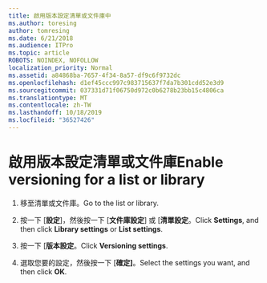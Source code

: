 ```yaml
---
title: 啟用版本設定清單或文件庫中
ms.author: toresing
author: tomresing
ms.date: 6/21/2018
ms.audience: ITPro
ms.topic: article
ROBOTS: NOINDEX, NOFOLLOW
localization_priority: Normal
ms.assetid: a84868ba-7657-4f34-8a57-df9c6f9732dc
ms.openlocfilehash: d1ef45ccc997c983715637f7da7b301cdd52e3d9
ms.sourcegitcommit: 037331d71f06750d972c0b6278b23bb15c4806ca
ms.translationtype: MT
ms.contentlocale: zh-TW
ms.lasthandoff: 10/18/2019
ms.locfileid: "36527426"
---
```

# <a name="enable-versioning-for-a-list-or-library"></a><span data-ttu-id="0e01a-102">啟用版本設定清單或文件庫</span><span class="sxs-lookup"><span data-stu-id="0e01a-102">Enable versioning for a list or library</span></span>

1. <span data-ttu-id="0e01a-103">移至清單或文件庫。</span><span class="sxs-lookup"><span data-stu-id="0e01a-103">Go to the list or library.</span></span>
    
2. <span data-ttu-id="0e01a-104">按一下 [**設定**]，然後按一下 [**文件庫設定**] 或 [**清單設定**。</span><span class="sxs-lookup"><span data-stu-id="0e01a-104">Click **Settings**, and then click **Library settings** or **List settings**.</span></span>
    
3. <span data-ttu-id="0e01a-105">按一下 [**版本設定**。</span><span class="sxs-lookup"><span data-stu-id="0e01a-105">Click **Versioning settings**.</span></span>
    
4. <span data-ttu-id="0e01a-106">選取您要的設定，然後按一下 [**確定]**。</span><span class="sxs-lookup"><span data-stu-id="0e01a-106">Select the settings you want, and then click **OK**.</span></span>
    

